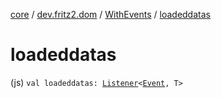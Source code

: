 [core](../../index.md) / [dev.fritz2.dom](../index.md) / [WithEvents](index.md) / [loadeddatas](./loadeddatas.md)

# loadeddatas

(js) `val loadeddatas: `[`Listener`](../-listener/index.md)`<`[`Event`](https://kotlinlang.org/api/latest/jvm/stdlib/org.w3c.dom.events/-event/index.html)`, T>`
